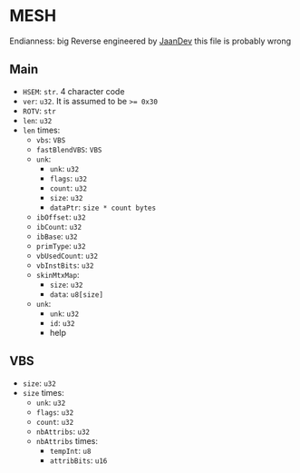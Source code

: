 # MESH
Endianness: big
Reverse engineered by [JaanDev](https://github.com/JaanDev)
this file is probably wrong

## Main
* `HSEM`: `str`. 4 character code
* `ver`: `u32`. It is assumed to be `>= 0x30`
* `ROTV`: `str`
* `len`: `u32`
* `len` times:
    * `vbs`: `VBS`
    * `fastBlendVBS`: `VBS`
    * `unk`:
        * `unk`: `u32`
        * `flags`: `u32`
        * `count`: `u32`
        * `size`: `u32`
        * `dataPtr`: `size * count bytes`
    * `ibOffset`: `u32`
    * `ibCount`: `u32`
    * `ibBase`: `u32`
    * `primType`: `u32`
    * `vbUsedCount`: `u32`
    * `vbInstBits`: `u32`
    * `skinMtxMap`:
        * `size`: `u32`
        * `data`: `u8[size]`
    * `unk`:
        * `unk`: `u32`
        * `id`: `u32`
        * help

## VBS
* `size`: `u32`
* `size` times:
    * `unk`: `u32`
    * `flags`: `u32`
    * `count`: `u32`
    * `nbAttribs`: `u32`
    * `nbAttribs` times:
        * `tempInt`: `u8`
        * `attribBits`: `u16`